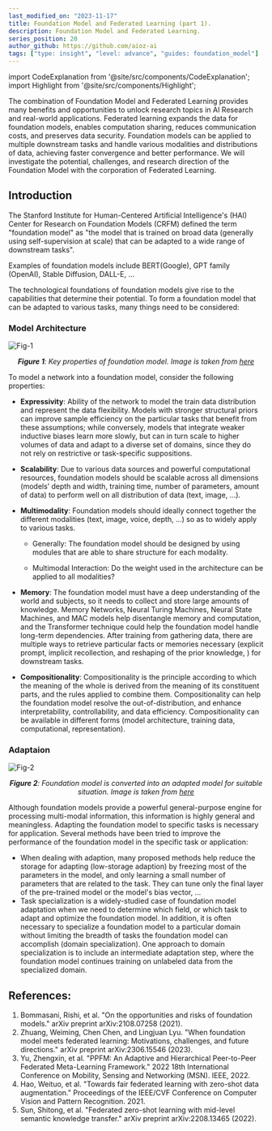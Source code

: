 ```yaml
---
last_modified_on: "2023-11-17"
title: Foundation Model and Federated Learning (part 1).
description: Foundation Model and Federated Learning.
series_position: 20
author_github: https://github.com/aioz-ai
tags: ["type: insight", "level: advance", "guides: foundation_model"]
---
```


import CodeExplanation from '@site/src/components/CodeExplanation';
import Highlight from '@site/src/components/Highlight';


The combination of Foundation Model and Federated Learning provides many benefits and opportunities to unlock research topics in AI Research and real-world applications. Federated learning expands the data for foundation models, enables computation sharing, reduces communication costs, and preserves data security. Foundation models can be applied to multiple downstream tasks and handle various modalities and distributions of data, achieving faster convergence and better performance. We will investigate the potential, challenges, and research direction of the Foundation Model with the corporation of Federated Learning.


## Introduction

The Stanford Institute for Human-Centered Artificial Intelligence's (HAI) Center for Research on Foundation Models (CRFM) defined the term "foundation model" as "the model that is trained on broad data (generally using self-supervision at scale) that can be adapted to a wide range of downstream tasks". 

Examples of foundation models include BERT(Google), GPT family (OpenAI), Stable Diffusion, DALL-E, ...

The technological foundations of foundation models give rise to the capabilities that determine their potential. To form a foundation model that can be adapted to various tasks, many things need to be considered: 


### Model Architecture

![Fig-1](https://drive.google.com/uc?export=view&id=1RXc1Vzy2HLFia9Ts_K4hVURuz4bqbf0n)
*<center>**Figure 1**: Key properties of foundation model. Image is taken from [here]()</center>*

To model a network into a foundation model, consider the following properties: 

- **Expressivity**: Ability of the network to model the train data distribution and represent the data flexibility. Models with stronger structural priors can improve sample efficiency on the particular tasks that benefit from these assumptions; while conversely, models that integrate weaker inductive biases learn more slowly, but can in turn scale to higher volumes of data and adapt to a diverse set of domains, since they do not rely on restrictive or task-specific suppositions.


- **Scalability**: Due to various data sources and powerful computational resources, foundation models should be scalable across all dimensions (models’ depth and width, training time, number of parameters, amount of data) to perform well on all distribution of data (text, image, ...). 
 
- **Multimodality**: Foundation models should ideally connect together the different modalities (text, image, voice, depth, ...) so as to widely apply to various tasks.
    
    - Generally: The foundation model should be designed by using modules that are able to share structure for each modality.

    - Multimodal Interaction: Do the weight used in the architecture can be applied to all modalities? 

- **Memory**: The foundation model must have a deep understanding of the world and subjects, so it needs to collect and store large amounts of knowledge. Memory Networks, Neural Turing Machines, Neural State Machines, and MAC models help disentangle memory and computation, and the Transformer technique could help the foundation model handle long-term dependencies. After training from gathering data, there are multiple ways to retrieve particular facts or memories necessary (explicit prompt, implicit recollection, and reshaping of the prior knowledge, ) for downstream tasks.

- **Compositionality**: Compositionality is the principle according to which the meaning of the whole is derived from the meaning of its constituent parts, and the rules applied to combine them. Compositionality can help the foundation model resolve the out-of-distribution, and enhance interpretability, controllability, and data efficiency. Compositionality can be available in different forms (model architecture, training data, computational, representation).


### Adaptaion 

![Fig-2](https://drive.google.com/uc?export=view&id=1Vk3Fuxge7g9YKffZcXtqmjckfdgsT61t)
*<center>**Figure 2**: Foundation model is converted into an adapted model for suitable situation. Image is taken from [here]() </center>*

Although foundation models provide a powerful general-purpose engine for processing multi-modal information, this information is highly general and meaningless. Adapting the foundation model to specific tasks is necessary for application. Several methods have been tried to improve the performance of the foundation model in the specific task or application: 

- When dealing with adaption, many proposed methods help reduce the storage for adapting (low-storage adaption) by freezing most of the parameters in the model, and only learning a small number of parameters that are related to the task. They can tune only the final layer of the pre-trained model or the model's bias vector, ... 
- Task specialization is a widely-studied case of foundation model adaptation when we need to determine which field, or which task to adapt and optimize the foundation model. In addition, it is often necessary to specialize a foundation model to a particular domain without limiting the breadth of tasks the foundation model can accomplish (domain specialization). One approach to domain specialization is to include an intermediate adaptation step, where the foundation model continues training on unlabeled data from the specialized domain.


## References: 
1. Bommasani, Rishi, et al. "On the opportunities and risks of foundation models." arXiv preprint arXiv:2108.07258 (2021).
2. Zhuang, Weiming, Chen Chen, and Lingjuan Lyu. "When foundation model meets federated learning: Motivations, challenges, and future directions." arXiv preprint arXiv:2306.15546 (2023).
3. Yu, Zhengxin, et al. "PPFM: An Adaptive and Hierarchical Peer-to-Peer Federated Meta-Learning Framework." 2022 18th International Conference on Mobility, Sensing and Networking (MSN). IEEE, 2022.
4. Hao, Weituo, et al. "Towards fair federated learning with zero-shot data augmentation." Proceedings of the IEEE/CVF Conference on Computer Vision and Pattern Recognition. 2021.
5. Sun, Shitong, et al. "Federated zero-shot learning with mid-level semantic knowledge transfer." arXiv preprint arXiv:2208.13465 (2022).